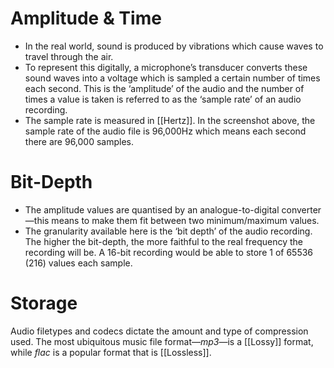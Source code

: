 # Amplitude & Time
- In the real world, sound is produced by vibrations which cause waves to travel through the air.
- To represent this digitally, a microphone’s transducer converts these sound waves into a voltage which is sampled a certain number of times each second. This is the ‘amplitude’ of the audio and the number of times a value is taken is referred to as the ‘sample rate’ of an audio recording.
- The sample rate is measured in [[Hertz]]. In the screenshot above, the sample rate of the audio file is 96,000Hz which means each second there are 96,000 samples.

# Bit-Depth
-  The amplitude values are quantised by an analogue-to-digital converter—this means to make them fit between two minimum/maximum values. 
- The granularity available here is the ‘bit depth’ of the audio recording. The higher the bit-depth, the more faithful to the real frequency the recording will be. A 16-bit recording would be able to store 1 of 65536 (216) values each sample.

# Storage
Audio filetypes and codecs dictate the amount and type of compression used. The most ubiquitous music file format—*mp3*—is a [[Lossy]] format, while _flac_ is a popular format that is [[Lossless]].